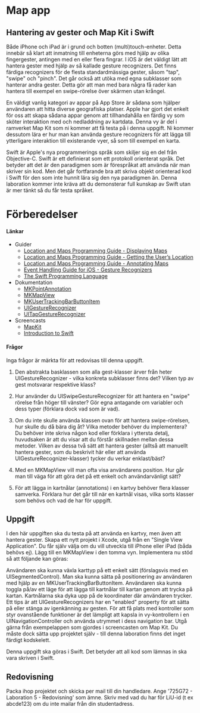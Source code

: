# Map app

## Hantering av gester och Map Kit i Swift

Både iPhone och iPad är i grund och botten (multi)touch-enheter. Detta innebär så klart att inmatning till enheterna görs med hjälp av olika fingergester, antingen med en eller flera fingrar. I iOS är det väldigt lätt att hantera gester med hjälp av så kallade gesture recognizers. Det finns färdiga recognizers för de flesta standardmässiga gester, såsom "tap", "swipe" och "pinch". Det går också att utöka med egna subklasser som hanterar andra gester. Detta gör att man med bara några få rader kan hantera till exempel en swipe-rörelse över skärmen utan krångel.

En väldigt vanlig kategori av appar på App Store är sådana som hjälper användaren att hitta diverse geografiska platser. Apple har gjort det enkelt för oss att skapa sådana appar genom att tillhandahålla en färdig vy som sköter interaktion med och nedladdning av kartdata. Denna vy är del i ramverket Map Kit som ni kommer att få testa på i denna uppgift. Ni kommer dessutom lära er hur man kan använda gesture recognizers för att lägga till ytterligare interaktion till existerande vyer, så som till exempel en karta.

Swift är Apple's nya programmerings språk som skiljer sig en del från Objective-C. Swift är ett definierat som ett protokoll orienterat språk. Det betyder att det är den paradigmen som är förespråkat att använda när man skriver sin kod. Men det går fortfarande bra att skriva objekt orienterad kod i Swift för den som inte hunnit lära sig den nya paradigmen än. Denna laboration kommer inte kräva att du demonsterar full kunskap av Swift utan är mer tänkt så du får testa språket.

# Förberedelser

#### Länkar

* Guider 
	* [Location and Maps Programming Guide - Displaying Maps][displaying-maps]
	* [Location and Maps Programming Guide - Getting the User’s Location][getting-the-users-location]
	* [Location and Maps Programming Guide - Annotating Maps][annotating-maps]
	* [Event Handling Guide for iOS - Gesture Recognizers][gesture-recognizers]
	* [The Swift Programming Language][swift-programming-language]
* Dokumentation
	* [MKPointAnnotation][point-annotation]
	* [MKMapView][map-view]
	* [MKUserTrackingBarButtonItem][user-tracking-bar-button-item]
	* [UIGestureRecognizer][gesture-recognizer]
	* [UITapGestureRecognizer][tap-gesture-recognizer]
* Screencasts
	* [MapKit][map-kit]
	* [Introduction to Swift][swift]


[displaying-maps]:https://developer.apple.com/library/ios/documentation/UserExperience/Conceptual/LocationAwarenessPG/MapKit/MapKit.html#//apple_ref/doc/uid/TP40009497-CH3-SW1

[getting-the-users-location]:https://developer.apple.com/library/ios/documentation/UserExperience/Conceptual/LocationAwarenessPG/CoreLocation/CoreLocation.html#//apple_ref/doc/uid/TP40009497-CH2-SW1

[annotating-maps]:https://developer.apple.com/library/ios/documentation/UserExperience/Conceptual/LocationAwarenessPG/AnnotatingMaps/AnnotatingMaps.html#//apple_ref/doc/uid/TP40009497-CH6-SW1

[gesture-recognizers]:https://developer.apple.com/library/ios/documentation/EventHandling/Conceptual/EventHandlingiPhoneOS/GestureRecognizer_basics/GestureRecognizer_basics.html

[point-annotation]:https://developer.apple.com/library/ios/documentation/MapKit/Reference/MKPointAnnotation_class/index.html#//apple_ref/occ/cl/MKPointAnnotation

[swift-programming-language]:https://developer.apple.com/library/ios/documentation/Swift/Conceptual/Swift_Programming_Language/index.html

[map-view]:https://developer.apple.com/library/ios/documentation/MapKit/Reference/MKMapView_Class/index.html#//apple_ref/occ/cl/MKMapView

[user-tracking-bar-button-item]:https://developer.apple.com/library/ios/documentation/MapKit/Reference/MKUserTrackingBarButtonItemClassRef/index.html#//apple_ref/occ/cl/MKUserTrackingBarButtonItem

[gesture-recognizer]:https://developer.apple.com/library/ios/documentation/UIKit/Reference/UIGestureRecognizer_Class/index.html#//apple_ref/swift/cl/c:objc(cs)UIGestureRecognizer

[tap-gesture-recognizer]:https://developer.apple.com/library/ios/documentation/UIKit/Reference/UITapGestureRecognizer_Class/index.html#//apple_ref/occ/cl/UITapGestureRecognizer

[map-kit]:http://www.ida.liu.se/~725G72/material/screencasts/mapkit.mp4

[swift]:http://www.ida.liu.se/~725G72/material/screencasts/swift.mp4

#### Frågor

Inga frågor är märkta för att redovisas till denna uppgift.

1. Den abstrakta basklassen som alla gest-klasser ärver från heter UIGestureRecognizer - vilka konkreta subklasser finns det? Vilken typ av gest motsvarar respektive klass?

2. Hur använder du UISwipeGestureRecognizer för att hantera en "swipe" rörelse från höger till vänster? Gör egna antagande om variabler och dess typer (förklara dock vad som är vad).

3. Om du inte skulle använda klassen ovan för att hantera swipe-rörelsen, hur skulle du då bära dig åt? Vilka metoder behöver du implementera? Du behöver inte skriva någon kod eller förklara i yttersta detalj, huvudsaken är att du visar att du förstår skillnaden mellan dessa metoder. Vilken av dessa två sätt att hantera gester (alltså att manuellt hantera gester, som du beskrivit här eller att använda UIGestureRecognizer-klasser) tycker du verkar enklast/bäst?

4. Med en MKMapView vill man ofta visa användarens position. Hur går man till väga för att göra det på ett enkelt och användarvänligt sätt?

5. För att lägga in kartnålar (annotations) i en kartvy behöver flera klasser samverka. Förklara hur det går till när en kartnål visas, vilka sorts klasser som behövs och vad de har för uppgift.

## Uppgift

I den här uppgiften ska du testa på att använda en kartvy, men även att hantera gester. Skapa ett nytt projekt i Xcode, utgå från en "Single View Application". Du får själv välja om du vill utveckla till iPhone eller iPad (båda behövs ej). Lägg till en MKMapView i den tomma vyn. Implementera nu stöd så att följande kan göras:

Användaren ska kunna växla karttyp på ett enkelt sätt (förslagsvis med en UISegmentedControl).
Man ska kunna sätta på positionering av användaren med hjälp av en MKUserTrackingBarButtonItem.
Användaren ska kunna toggla på/av ett läge för att lägga till kartnålar till kartan genom att trycka på kartan. Kartnålarna ska dyka upp på de koordinater där användaren trycker. Ett tips är att UIGestureRecognizers har en "enabled" property för att sätta på eller stänga av igenkänning av gesten.
För att få plats med kontroller som styr ovanstående funktioner är det lämpligt att kapsla in vy-kontrollern i en UINavigationController och använda utrymmet i dess navigation bar. Utgå gärna från exempelappen som gjordes i screencasten om Map Kit. Du måste dock sätta upp projektet själv - till denna laboration finns det inget färdigt kodskelett.

Denna uppgift ska göras i Swift. Det betyder att all kod som lämnas in ska vara skriven i Swift.

## Redovisning

Packa ihop projektet och skicka per mail till din handledare. Ange '725G72 - Laboration 5 - Redovisning' som ämne. Skriv med vad du har för LiU-id (t ex abcde123) om du inte mailar från din studentadress.
